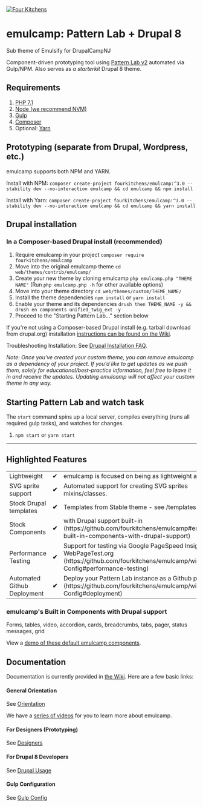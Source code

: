 [![Four Kitchens](https://img.shields.io/badge/4K-Four%20Kitchens-35AA4E.svg)](https://fourkitchens.com/)

# emulcamp: Pattern Lab + Drupal 8

Sub theme of Emulsify for DrupalCampNJ

Component-driven prototyping tool using [Pattern Lab v2](http://patternlab.io/) automated via Gulp/NPM. Also serves as _a starterkit_ Drupal 8 theme.

## Requirements

1.  [PHP 7.1](http://www.php.net/)
2.  [Node (we recommend NVM)](https://github.com/creationix/nvm)
3.  [Gulp](http://gulpjs.com/)
4.  [Composer](https://getcomposer.org/)
5.  Optional: [Yarn](https://github.com/yarnpkg/yarn)

## Prototyping (separate from Drupal, Wordpress, etc.)

emulcamp supports both NPM and YARN.

Install with NPM:
`composer create-project fourkitchens/emulcamp:^3.0 --stability dev --no-interaction emulcamp && cd emulcamp && npm install`

Install with Yarn:
`composer create-project fourkitchens/emulcamp:^3.0 --stability dev --no-interaction emulcamp && cd emulcamp && yarn install`

## Drupal installation

### In a Composer-based Drupal install (recommended)

1. Require emulcamp in your project `composer require fourkitchens/emulcamp`
2. Move into the original emulcamp theme `cd web/themes/contrib/emulcamp/`
3. Create your new theme by cloning emulcamp `php emulcamp.php "THEME NAME"` (Run `php emulcamp.php -h` for other available options)
4. Move into your theme directory `cd web/themes/custom/THEME_NAME/`
5. Install the theme dependencies `npm install` or `yarn install`
6. Enable your theme and its dependencies `drush then THEME_NAME -y && drush en components unified_twig_ext -y`
7. Proceed to the "Starting Pattern Lab…" section below

If you're not using a Composer-based Drupal install (e.g. tarball download from drupal.org) installation [instructions can be found on the Wiki](https://github.com/fourkitchens/emulcamp/wiki/Installation).

Troubleshooting Installation: See [Drupal Installation FAQ](https://github.com/fourkitchens/emulcamp/wiki/Installation#drupal-installation-faq).

_Note: Once you've created your custom theme, you can remove emulcamp as a dependency of your project. If you'd like to get updates as we push them, solely for educational/best-practice information, feel free to leave it in and receive the updates. Updating emulcamp will not affect your custom theme in any way._

## Starting Pattern Lab and watch task

The `start` command spins up a local server, compiles everything (runs all required gulp tasks), and watches for changes.

1.  `npm start` or `yarn start`

---

## Highlighted Features

<table><tbody>
<tr><td>Lightweight</td><td>✔</td><td>emulcamp is focused on being as lightweight as possible.</td></tr>
<tr><td>SVG sprite support </td><td><strong>✔</strong></td><td>Automated support for creating SVG sprites mixins/classes.</td></tr>
<tr><td>Stock Drupal templates </td><td><strong>✔</strong></td><td>Templates from Stable theme - see /templates directory</td></tr>
<tr><td>Stock Components </td><td><strong>✔</strong></td><td>with Drupal support built-in (https://github.com/fourkitchens/emulcamp#emulcamps-built-in-components-with-drupal-support)</td></tr>
<tr><td>Performance Testing </td><td><strong>✔</strong></td><td>Support for testing via Google PageSpeed Insights and WebPageTest.org (https://github.com/fourkitchens/emulcamp/wiki/Gulp-Config#performance-testing)</td></tr>
<tr><td>Automated Github Deployment </td><td><strong>✔</strong></td><td>Deploy your Pattern Lab instance as a Github page (https://github.com/fourkitchens/emulcamp/wiki/Gulp-Config#deployment)</td></tr>
</tbody></table>

<h3 id="components">emulcamp's Built in Components with Drupal support</h3>
Forms, tables, video, accordion, cards, breadcrumbs, tabs, pager, status messages, grid

View a [demo of these default emulcamp components](https://fourkitchens.github.io/emulcamp/pattern-lab/public/).

## Documentation

Documentation is currently provided in [the Wiki](https://github.com/fourkitchens/emulcamp/wiki). Here are a few basic links:

#### General Orientation

See [Orientation](https://github.com/fourkitchens/emulcamp/wiki/Orientation)

We have a [series of videos](https://www.youtube.com/playlist?list=PLO9S6JjNqWsGMQLDfE8Ekt0ryrGa3g4km) for you to learn more about emulcamp.

#### For Designers (Prototyping)

See [Designers](https://github.com/fourkitchens/emulcamp/wiki/For-Designers)

#### For Drupal 8 Developers

See [Drupal Usage](https://github.com/fourkitchens/emulcamp/wiki/Drupal-Usage)

#### Gulp Configuration

See [Gulp Config](https://github.com/fourkitchens/emulcamp/wiki/Gulp-Config)
